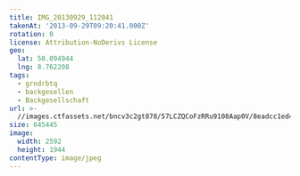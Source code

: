 ```yaml
---
title: IMG_20130929_112041
takenAt: '2013-09-29T09:20:41.000Z'
rotation: 0
license: Attribution-NoDerivs License
geo:
  lat: 50.094944
  lng: 8.762208
tags:
  - grndrbtq
  - backgesellen
  - Backgesellschaft
url: >-
  //images.ctfassets.net/bncv3c2gt878/57LCZQCoFzRRu9108Aap0V/8eadcc1ed4d0b904ad70faf0da2bc5e9/img_20130929_112041_10015220514_o
size: 645445
image:
  width: 2592
  height: 1944
contentType: image/jpeg
---
```


